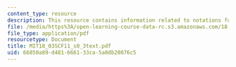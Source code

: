 ```yaml
---
content_type: resource
description: This resource contains information related to notations for derivatives.
file: /media/https%3A/open-learning-course-data-rc.s3.amazonaws.com/18-03sc-differential-equations-fall-2011/66850a89d481666133ca5a0db20076c5_MIT18_03SCF11_s0_3text.pdf
file_type: application/pdf
resourcetype: Document
title: MIT18_03SCF11_s0_3text.pdf
uid: 66850a89-d481-6661-33ca-5a0db20076c5
---
```

